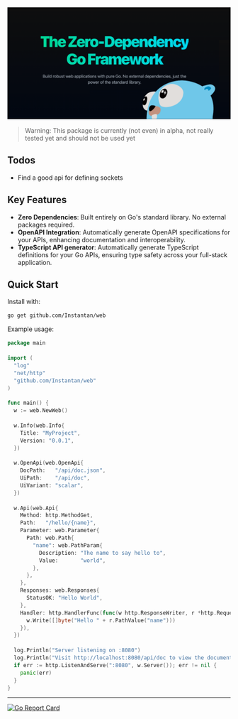 <img src="https://github.com/Instantan/web/blob/e6d6dfdecccc35591cf2889d6b8430f8873f2812/website/src/assets/social-preview.png?raw=true" alt="Web: The Zero-Dependency Go Web Framework" />

> Warning: This package is currently (not even) in alpha, not really tested yet and should not be used yet

## Todos
- Find a good api for defining sockets

## Key Features
- **Zero Dependencies**: Built entirely on Go's standard library. No external packages required.
- **OpenAPI Integration**: Automatically generate OpenAPI specifications for your APIs, enhancing documentation and interoperability.
- **TypeScript API generator**: Automatically generate TypeScript definitions for your Go APIs, ensuring type safety across your full-stack application.

## Quick Start

Install with:
```bash
go get github.com/Instantan/web
```

Example usage:
```go
package main

import (
  "log"
  "net/http"
  "github.com/Instantan/web"
)

func main() {
  w := web.NewWeb()

  w.Info(web.Info{
    Title: "MyProject",
    Version: "0.0.1",
  })

  w.OpenApi(web.OpenApi{
    DocPath:   "/api/doc.json",
    UiPath:    "/api/doc",
    UiVariant: "scalar",
  })

  w.Api(web.Api{
    Method: http.MethodGet,
    Path:   "/hello/{name}",
    Parameter: web.Parameter{
      Path: web.Path{
        "name": web.PathParam{
          Description: "The name to say hello to",
          Value:       "world",
        },
      },
    },
    Responses: web.Responses{
      StatusOK: "Hello World",
    },
    Handler: http.HandlerFunc(func(w http.ResponseWriter, r *http.Request) {
      w.Write([]byte("Hello " + r.PathValue("name")))
    }),
  })

  log.Println("Server listening on :8080")
  log.Println("Visit http://localhost:8080/api/doc to view the documentation")
  if err := http.ListenAndServe(":8080", w.Server()); err != nil {
    panic(err)
  }
}
```

---

[![Go Report Card](https://goreportcard.com/badge/github.com/Instantan/web)](https://goreportcard.com/report/github.com/Instantan/web)

